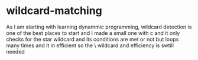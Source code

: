 # wildcard-matching
As I am starting with learning dynammic programming, wildcard detection is one of the best places to start and I made a small one with c and it only checks for the star wildcard and its conditions are met or not but loops many times and it in efficient so the \ wildcard and efficiency is swtill needed
